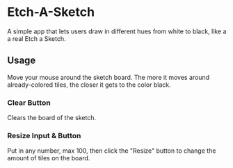 # Etch-A-Sketch
A simple app that lets users draw in different hues from white to black, like a a real Etch a Sketch. 

## Usage
Move your mouse around the sketch board. The more it moves around already-colored tiles, the closer it gets to the color black.

### Clear Button
Clears the board of the sketch.

### Resize Input & Button
Put in any number, max 100, then click the "Resize" button to change the amount of tiles on the board.